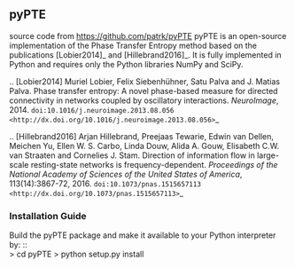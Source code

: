 

## pyPTE 
source code from 
https://github.com/patrk/pyPTE
pyPTE is an open-source implementation of the Phase Transfer Entropy method based on the publications [Lobier2014]_ and [Hillebrand2016]_. It is fully implemented in Python and requires only the Python libraries NumPy and SciPy.

.. [Lobier2014] Muriel Lobier, Felix Siebenhühner, Satu Palva and J. Matias Palva. Phase transfer entropy: A novel phase-based measure for directed connectivity in networks coupled by oscillatory interactions. *NeuroImage*, 2014. `doi:10.1016/j.neuroimage.2013.08.056 <http://dx.doi.org/10.1016/j.neuroimage.2013.08.056>`_

.. [Hillebrand2016] Arjan Hillebrand, Preejaas Tewarie, Edwin van Dellen, Meichen Yu, Ellen W. S. Carbo, Linda Douw, Alida A. Gouw, Elisabeth C.W. van Straaten and Cornelies J. Stam. Direction of information flow in large-scale resting-state networks is frequency-dependent. *Proceedings of the National Academy of Sciences of the United States of America*, 113(14):3867-72, 2016. `doi:10.1073/pnas.1515657113 <http://dx.doi.org/10.1073/pnas.1515657113>`_ 



### Installation Guide


Build the pyPTE package and make it available to your Python interpreter by:
::	
	> cd pyPTE
	> python setup.py install
